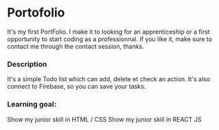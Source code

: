 # Portofolio
It's my first PortFolio. I make it to looking for an apprenticeship or a first opportunity to start coding as a professionnal. 
If you like it, make sure to contact me through the contact session, thanks.

### Description
It's a simple Todo list which can add, delete et check an action. It's also connect to Firebase, so you can save your tasks.

### Learning goal:
Show my junior skill in HTML / CSS
Show my junior skill in REACT JS
